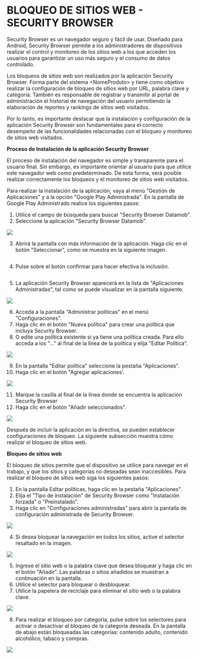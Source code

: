 # BLOQUEO DE SITIOS WEB - SECURITY BROWSER

Security Browser es un navegador seguro y fácil de usar. Diseñado para Android, Security Browser permite a los administradores de dispositivos realizar el control y monitoreo de los sitios web a los que acceden los usuarios para garantizar un uso más seguro y el consumo de datos controlado.

Los bloqueos de sitios web son realizados por la aplicación Security Browser. Forma parte del sistema \<NomeProduto> y tiene como objetivo realizar la configuración de bloqueo de sitios web por URL, palabra clave y categoría. También es responsable de registrar y transmitir al portal de administración el historial de navegación del usuario permitiendo la elaboración de reportes y rankings de sitios web visitados.

Por lo tanto, es importante destacar que la instalación y configuración de la aplicación Security Browser son fundamentales para el correcto desempeño de las funcionalidades relacionadas con el bloqueo y monitoreo de sitios web visitados.

**Proceso de Instalación de la aplicación Security Browser**

El proceso de instalación del navegador es simple y transparente para el usuario final. Sin embargo, es importante orientar al usuario para que utilice este navegador web como predeterminado. De esta forma, será posible realizar correctamente los bloqueos y el monitoreo de sitios web visitados.

Para realizar la instalación de la aplicación, vaya al menú "Gestión de Aplicaciones" y a la opción "Google Play Administrada". En la pantalla de Google Play Administrado realice los siguientes pasos:

1. Utilice el campo de búsqueda para buscar "Security Browser Datamob".
2. Seleccione la aplicación "Security Browser Datamob".

![](<.gitbook/assets/0 (1) (1).png>)

3. Abrirá la pantalla con más información de la aplicación. Haga clic en el botón "Seleccionar", como se muestra en la siguiente imagen.

<figure><img src=".gitbook/assets/image (14).png" alt=""><figcaption></figcaption></figure>

4. Pulse sobre el botón confirmar para hacer efectiva la inclusión.

<figure><img src=".gitbook/assets/image (15).png" alt=""><figcaption></figcaption></figure>

5. La aplicación Security Browser aparecerá en la lista de "Aplicaciones Administradas", tal como se puede visualizar en la pantalla siguiente.

![](<.gitbook/assets/3 (1) (1).png>)

6. Acceda a la pantalla "Administrar políticas" en el menú "Configuraciones".
7. Haga clic en el botón "Nueva política" para crear una política que incluya Security Browser.
8. O edite una política existente si ya tiene una política creada. Para ello acceda a los "..." al final de la línea de la política y elija "Editar Política".

![](<.gitbook/assets/4 (1) (1).png>)

9. En la pantalla "Editar política" seleccione la pestaña "Aplicaciones".
10. Haga clic en el botón "Agregar aplicaciones'.

![](<.gitbook/assets/5 (1) (1).png>)

11. Marque la casilla al final de la línea donde se encuentra la aplicación Security Browser
12. Haga clic en el botón "Añadir seleccionados".

![](<.gitbook/assets/6 (1) (1).png>)

Después de incluir la aplicación en la directiva, se pueden establecer configuraciones de bloqueo. La siguiente subsección muestra cómo realizar el bloqueo de sitios web.

**Bloqueo de sitios web**

El bloqueo de sitios permite que el dispositivo se utilice para navegar en el trabajo, y que los sitios y categorías no deseadas sean inaccesibles. Para realizar el bloqueo de sitios web siga los siguientes pasos:

1. En la pantalla Editar políticas, haga clic en la pestaña "Aplicaciones".
2. Elija el "Tipo de instalación" de Security Browser como "Instalación forzada" o "Preinstalado".
3. Haga clic en "Configuraciones administradas" para abrir la pantalla de configuración administrada de Security Browser.

![](<.gitbook/assets/7 (1) (1).png>)

4. Si desea bloquear la navegación en todos los sitios, active el selector resaltado en la imagen.

![](<.gitbook/assets/8 (1) (1).png>)

5. Ingrese el sitio web o la palabra clave que desea bloquear y haga clic en el botón "Añadir". Las palabras o sitios añadidos se muestran a continuación en la pantalla.
6. Utilice el selector para bloquear o desbloquear.
7. Utilice la papelera de reciclaje para eliminar el sitio web o la palabra clave.

![](<.gitbook/assets/9 (1) (1).png>)

8. Para realizar el bloqueo por categoría, pulse sobre los selectores para activar o desactivar el bloqueo de la categoría deseada. En la pantalla de abajo están bloqueadas las categorías: contenido adulto, contenido alcohólico, tabaco y compras.

![](<.gitbook/assets/10 (1) (1).png>)
